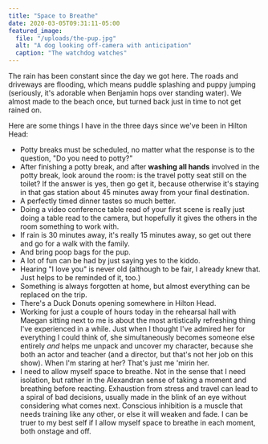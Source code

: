 ```yaml
---
title: "Space to Breathe"
date: 2020-03-05T09:31:11-05:00
featured_image:
  file: "/uploads/the-pup.jpg"
  alt: "A dog looking off-camera with anticipation"
  caption: "The watchdog watches"
---
```


The rain has been constant since the day we got here. The roads and driveways are flooding, which means puddle splashing and puppy jumping (seriously, it's adorable when Benjamin hops over standing water). We almost made to the beach once, but turned back just in time to not get rained on.

Here are some things I have in the three days since we've been in Hilton Head:
<!--more-->
- Potty breaks must be scheduled, no matter what the response is to the question, "Do you need to potty?"
- After finishing a potty break, and after **washing all hands** involved in the potty break, look around the room: is the travel potty seat still on the toilet? If the answer is yes, then go get it, because otherwise it's staying in that gas station about 45 minutes away from your final destination.
- A perfectly timed dinner tastes so much better.
- Doing a video conference table read of your first scene is really just doing a table read to the camera, but hopefully it gives the others in the room something to work with.
- If rain is 30 minutes away, it's really 15 minutes away, so get out there and go for a walk with the family.
- And bring poop bags for the pup.
- A lot of fun can be had by just saying yes to the kiddo.
- Hearing "I love you" is never old (although to be fair, I already knew that. Just helps to be reminded of it, too.)
- Something is always forgotten at home, but almost everything can be replaced on the trip.
- There's a Duck Donuts opening somewhere in Hilton Head.
- Working for just a couple of hours today in the rehearsal hall with Maegan sitting next to me is about the most artistically refreshing thing I've experienced in a while. Just when I thought I've admired her for everything I could think of, she simultaneously becomes someone else entirely _and_ helps me unpack and uncover my character, because she both an actor and teacher (and a director, but that's not her job on this show). When I'm staring at her? That's just me 'mirin her.
- I need to allow myself space to breathe. Not in the sense that I need isolation, but rather in the Alexandran sense of taking a moment and breathing before reacting. Exhaustion from stress and travel can lead to a spiral of bad decisions, usually made in the blink of an eye without considering what comes next. Conscious inhibition is a muscle that needs training like any other, or else it will weaken and fade. I can be truer to my best self if I allow myself space to breathe in each moment, both onstage and off.